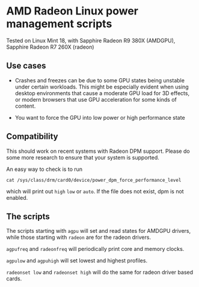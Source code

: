 # AMD Radeon Linux power management scripts

Tested on Linux Mint 18, 
with 
Sapphire Radeon R9 380X (AMDGPU),
Sapphire Radeon R7 260X (radeon)

## Use cases

* Crashes and freezes can be due to some GPU states being unstable under certain workloads. This might be especially evident when using desktop environments that cause a moderate GPU load for 3D effects, or modern browsers that use GPU acceleration for some kinds of content.

* You want to force the GPU into low power or high performance state

## Compatibility

This should work on recent systems with Radeon DPM support. Please do some more research to ensure that your system is supported.

An easy way to check is to run

```
cat /sys/class/drm/card0/device/power_dpm_force_performance_level
```
which will print out `high` `low` or `auto`. If the file does not exist, dpm is not enabled.

## The scripts

The scripts starting with `agpu` will set and read states for AMDGPU drivers, while those starting with `radeon` are for the radeon drivers.

`agpufreq` and `radeonfreq` will periodically print core and memory clocks.

`agpulow` and `agpuhigh` will set lowest and highest profiles.

`radeonset low` and `radeonset high` will do the same for radeon driver based cards.
